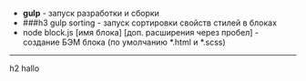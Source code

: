 * **gulp**    - запуск разработки и сборки
* ###h3 gulp sorting       - запуск сортировки свойств стилей в блоках
* node block.js [имя блока] [доп. расширения через пробел]    - создание БЭМ блока (по умолчанию *.html и *.scss)
________________
h2 hallo
